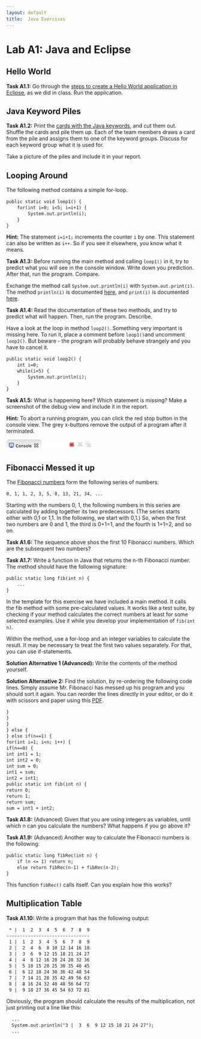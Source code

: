 ```yaml
---
layout: default
title:  Java Exercises
---
```


# Lab A1: Java and Eclipse


## Hello World

**Task A1.1:** Go through the [steps to create a Hello World application in Eclipse][eclipse], as we did in class. Run the application. 

[eclipse]: eclipse.html


## Java Keyword Piles

**Task A1.2:**
Print the [cards with the Java keywords], and cut them out. Shuffle the cards and pile them up. Each of the team members draws a card from the pile and assigns them to one of the keyword groups. Discuss for each keyword group what it is used for.

[cards with the Java keywords]: https://dl.dropboxusercontent.com/u/830148/ttm4175/keyword-piles.pdf

Take a picture of the piles and include it in your report.

## Looping Around

The following method contains a simple for-loop.

	public static void loop1() {
		for(int i=0; i<5; i=i+1) {
			System.out.println(i);
		}
	}

**Hint:** The statement `i=i+1;` increments the counter `i` by one. This statement can also be written as `i++`. So if you see it elsewhere, you know what it means. 

**Task A1.3:** 
Before running the main method and calling `loop1()` in it, try to predict what you will see in the console window. Write down you prediction. After that, run the program. Compare.


Exchange the method call `System.out.println(i)` with `System.out.print(i)`. The method `println(i)` is documented [here][println], and `print(i)` is documented [here][print].

**Task A1.4:**
Read the documentation of these two methods, and try to predict what will happen. Then, run the program. Describe.

[println]: http://docs.oracle.com/javase/8/docs/api/java/io/PrintStream.html#println-java.lang.String-
[print]: http://docs.oracle.com/javase/8/docs/api/java/io/PrintStream.html#print-java.lang.String-

Have a look at the loop in method `loop2()`. Something very important is missing here. To run it, place a comment before `loop1()`and uncomment `loop2()`. But beware - the program will probably behave strangely and you have to cancel it. 

	public static void loop2() {
		int i=0;
		while(i<5) {
			System.out.println(i);
		}
	}

**Task A1.5:** What is happening here? Which statement is missing? Make a screenshot of the debug view and include it in the report.

**Hint:** To abort a running program, you can click the red stop button in the console view. The grey x-buttons remove the output of a program after it terminated.

![Alt text](images/stop-console.png)


## Fibonacci Messed it up

The [Fibonacci numbers][wiki] form the following series of numbers: 

    0, 1, 1, 2, 3, 5, 8, 13, 21, 34, ...

Starting with the numbers 0, 1, the following numbers in this series are calculated by adding together its two predecessors. (The series starts either with 0,1 or 1,1. In the following, we start with 0,1.) So, when the first two numbers are 0 and 1, the third is 0+1=1, and the fourth is 1+1=2, and so on.

[wiki]: http://en.wikipedia.org/wiki/Fibonacci_number

**Task A1.6:**
The sequence above shos the first 10 Fibonacci numbers. Which are the subsequent two numbers?

**Task A1.7:**
Write a function in Java that returns the n-th Fibonacci number. The method should have the following signature:

    public static long fib(int n) {
        ...
    }

In the template for this exercise we have included a main method. It calls the fib method with some pre-calculated values. It works like a test suite, by checking if your method calculates the correct numbers at least for some selected examples. Use it while you develop your implementation of `fib(int n)`.  

Within the method, use a for-loop and an integer variables to calculate the result. It may be necessary to treat the first two values separately. For that, you can use if-statements. 
    
**Solution Alternative 1 (Advanced):** Write the contents of the method yourself. 

**Solution Alternative 2:** Find the solution, by re-ordering the following code lines. Simply assume Mr. Fibonacci has messed up his program and you should sort it again. You can reorder the lines directly in your editor, or do it with scissors and paper using this [PDF].

[PDF]: https://dl.dropboxusercontent.com/u/830148/ttm4175/fibonacci.pdf

    }
    }
    }
    } else {
    } else if(n==1) {
    for(int i=1; i<n; i++) {
    if(n==0) {
    int int1 = 1;
    int int2 = 0;
    int sum = 0;
    int1 = sum;
    int2 = int1;
    public static int fib(int n) {
    return 0;
    return 1;
    return sum;
    sum = int1 + int2;

**Task A1.8:** (Advanced)
Given that you are using integers as variables, until which n can you calculate the numbers? What happens if you go above it?

**Task A1.9:** (Advanced)
Another way to calculate the Fibonacci numbers is the following:

    public static long fibRec(int n) {
        if (n <= 1) return n;
        else return fibRec(n-1) + fibRec(n-2);
    }
    
This function `fibRec()` calls itself. Can you explain how this works?

## Multiplication Table

**Task A1.10:**
Write a program that has the following output:

<!-- taken from http://www.ntu.edu.sg/home/ehchua/programming/java/J2a_BasicsExercises.html -->

     * |  1  2  3  4  5  6  7  8  9
    -------------------------------
     1 |  1  2  3  4  5  6  7  8  9
     2 |  2  4  6  8 10 12 14 16 18
     3 |  3  6  9 12 15 18 21 24 27
     4 |  4  8 12 16 20 24 28 32 36
     5 |  5 10 15 20 25 30 35 40 45
     6 |  6 12 18 24 30 36 42 48 54
     7 |  7 14 21 28 35 42 49 56 63
     8 |  8 16 24 32 40 48 56 64 72
     9 |  9 18 27 36 45 54 63 72 81

Obviously, the program should calculate the results of the multiplication, not just printing out a line like this:

      ...
      System.out.println("3 |  3  6  9 12 15 18 21 24 27");
      ...

